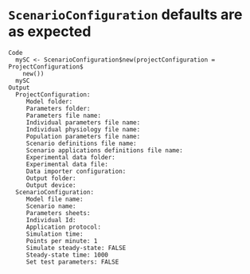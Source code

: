 # `ScenarioConfiguration` defaults are as expected

    Code
      mySC <- ScenarioConfiguration$new(projectConfiguration = ProjectConfiguration$
        new())
      mySC
    Output
      ProjectConfiguration: 
         Model folder: 
         Parameters folder: 
         Parameters file name: 
         Individual parameters file name: 
         Individual physiology file name: 
         Population parameters file name: 
         Scenario definitions file name: 
         Scenario applications definitions file name: 
         Experimental data folder: 
         Experimental data file: 
         Data importer configuration: 
         Output folder: 
         Output device: 
      ScenarioConfiguration: 
         Model file name: 
         Scenario name: 
         Parameters sheets: 
         Individual Id: 
         Application protocol: 
         Simulation time: 
         Points per minute: 1 
         Simulate steady-state: FALSE 
         Steady-state time: 1000 
         Set test parameters: FALSE 

